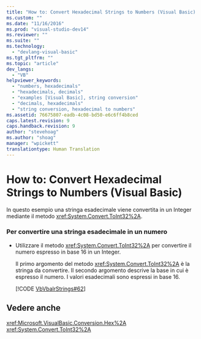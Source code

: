 ```yaml
---
title: "How to: Convert Hexadecimal Strings to Numbers (Visual Basic) | Microsoft Docs"
ms.custom: ""
ms.date: "11/16/2016"
ms.prod: "visual-studio-dev14"
ms.reviewer: ""
ms.suite: ""
ms.technology: 
  - "devlang-visual-basic"
ms.tgt_pltfrm: ""
ms.topic: "article"
dev_langs: 
  - "VB"
helpviewer_keywords: 
  - "numbers, hexadecimals"
  - "hexadecimals, decimals"
  - "examples [Visual Basic], string conversion"
  - "decimals, hexadecimals"
  - "string conversion, hexadecimal to numbers"
ms.assetid: 76675807-eadb-4c08-bd50-e6c6ff4b8ced
caps.latest.revision: 9
caps.handback.revision: 9
author: "stevehoag"
ms.author: "shoag"
manager: "wpickett"
translationtype: Human Translation
---
```

# How to: Convert Hexadecimal Strings to Numbers (Visual Basic)
In questo esempio una stringa esadecimale viene convertita in un Integer mediante il metodo <xref:System.Convert.ToInt32%2A>.  
  
### Per convertire una stringa esadecimale in un numero  
  
-   Utilizzare il metodo <xref:System.Convert.ToInt32%2A> per convertire il numero espresso in base 16 in un Integer.  
  
     Il primo argomento del metodo <xref:System.Convert.ToInt32%2A> è la stringa da convertire.  Il secondo argomento descrive la base in cui è espresso il numero. I valori esadecimali sono espressi in base 16.  
  
     [!CODE [VbVbalrStrings#62](../CodeSnippet/VS_Snippets_VBCSharp/VbVbalrStrings#62)]  
  
## Vedere anche  
 <xref:Microsoft.VisualBasic.Conversion.Hex%2A>   
 <xref:System.Convert.ToInt32%2A>